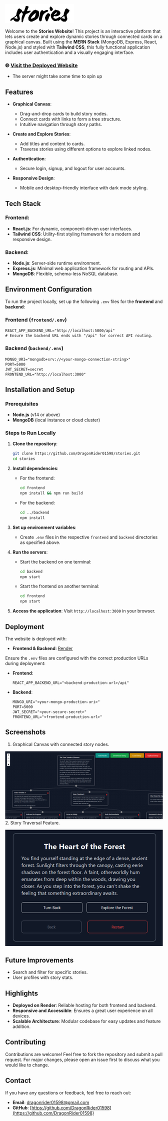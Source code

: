<picture>
  <source media="(prefers-color-scheme: dark)" srcset=".\frontend\public\logo_dark.png">
  <source media="(prefers-color-scheme: light)" srcset=".\frontend\public\logo.png">
  <img alt="Stories" src=".\frontend\public\logo.png">
</picture>

Welcome to the **Stories Website**! This project is an interactive platform that lets users create and explore dynamic stories through connected cards on a graphical canvas. Built using the **MERN Stack** (MongoDB, Express, React, Node.js) and styled with **Tailwind CSS**, this fully functional application includes user authentication and a visually engaging interface.

### 🌐 [Visit the Deployed Website](https://stories-frontend.onrender.com/)
- The server might take some time to spin up

## Features

- **Graphical Canvas**: 
  - Drag-and-drop cards to build story nodes.
  - Connect cards with links to form a tree structure.
  - Intuitive navigation through story paths.
  
- **Create and Explore Stories**: 
  - Add titles and content to cards.
  - Traverse stories using different options to explore linked nodes.

- **Authentication**:
  - Secure login, signup, and logout for user accounts.

- **Responsive Design**:
  - Mobile and desktop-friendly interface with dark mode styling.



## Tech Stack

### Frontend:
- **React.js**: For dynamic, component-driven user interfaces.
- **Tailwind CSS**: Utility-first styling framework for a modern and responsive design.

### Backend:
- **Node.js**: Server-side runtime environment.
- **Express.js**: Minimal web application framework for routing and APIs.
- **MongoDB**: Flexible, schema-less NoSQL database.


## Environment Configuration

To run the project locally, set up the following `.env` files for the **frontend** and **backend**:

### Frontend (`frontend/.env`)
```env
REACT_APP_BACKEND_URL="http://localhost:5000/api"
# Ensure the backend URL ends with "/api" for correct API routing.
```

### Backend (`backend/.env`)
```env
MONGO_URI="mongodb+srv://<your-mongo-connection-string>"
PORT=5000
JWT_SECRET=secret
FRONTEND_URL="http://localhost:3000"
```


## Installation and Setup

### Prerequisites
- **Node.js** (v14 or above)
- **MongoDB** (local instance or cloud cluster)

### Steps to Run Locally
1. **Clone the repository**:
   ```bash
   git clone https://github.com/DragonRider01598/stories.git
   cd stories
   ```

2. **Install dependencies**:
   - For the frontend:
     ```bash
     cd frontend
     npm install && npm run build
     ```
   - For the backend:
     ```bash
     cd ../backend
     npm install
     ```

3. **Set up environment variables**:
   - Create `.env` files in the respective `frontend` and `backend` directories as specified above.

4. **Run the servers**:
   - Start the backend on one terminal:
     ```bash
     cd backend
     npm start
     ```
   - Start the frontend on another terminal:
     ```bash
     cd frontend
     npm start
     ```

5. **Access the application**:
   Visit `http://localhost:3000` in your browser.


## Deployment

The website is deployed with:
- **Frontend & Backend**: [Render](https://render.com/)

Ensure the `.env` files are configured with the correct production URLs during deployment:
- **Frontend**: 
  ```env
  REACT_APP_BACKEND_URL="<backend-production-url>/api"
  ```
- **Backend**:
  ```env
  MONGO_URI="<your-mongo-production-uri>"
  PORT=5000
  JWT_SECRET="<your-secure-secret>"
  FRONTEND_URL="<frontend-production-url>"
  ```


## Screenshots

1. Graphical Canvas with connected story nodes.

![Image of Canvas](./frontend/public/canvas.png)
2. Story Traversal Feature.

![Image of Read](./frontend/public/userflow.png)


## Future Improvements

- Search and filter for specific stories.
- User profiles with story stats.


##  Highlights

- **Deployed on Render**: Reliable hosting for both frontend and backend.
- **Responsive and Accessible**: Ensures a great user experience on all devices.
- **Scalable Architecture**: Modular codebase for easy updates and feature addition.


##  Contributing

Contributions are welcome! Feel free to fork the repository and submit a pull request. For major changes, please open an issue first to discuss what you would like to change.


##  Contact

If you have any questions or feedback, feel free to reach out:

- **Email**: [dragonrider01598@gmail.com](mailto:dragonrider01598@gmail.com)
- **GitHub**: [https://github.com/DragonRider01598](https://github.com/DragonRider01598)